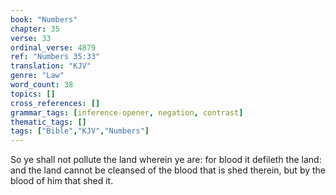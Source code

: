 ```yaml
---
book: "Numbers"
chapter: 35
verse: 33
ordinal_verse: 4879
ref: "Numbers 35:33"
translation: "KJV"
genre: "Law"
word_count: 38
topics: []
cross_references: []
grammar_tags: [inference-opener, negation, contrast]
thematic_tags: []
tags: ["Bible","KJV","Numbers"]
---
```

So ye shall not pollute the land wherein ye are: for blood it defileth the land: and the land cannot be cleansed of the blood that is shed therein, but by the blood of him that shed it.
